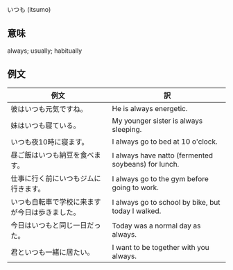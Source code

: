 いつも (itsumo)

## 意味

always; usually; habitually

## 例文

|例文|訳|
| --- | --- |
|彼はいつも元気ですね。|He is always energetic.|
|妹はいつも寝ている。|My younger sister is always sleeping.|
|いつも夜10時に寝ます。|I always go to bed at 10 o'clock.|
|昼ご飯はいつも納豆を食べます。|I always have natto (fermented soybeans) for lunch.|
|仕事に行く前にいつもジムに行きます。|I always go to the gym before going to work.|
|いつも自転車で学校に来ますが今日は歩きました。|I always go to school by bike, but today I walked.|
|今日はいつもと同じ一日だった。|Today was a normal day as always.|
|君といつも一緒に居たい。|I want to be together with you always.|